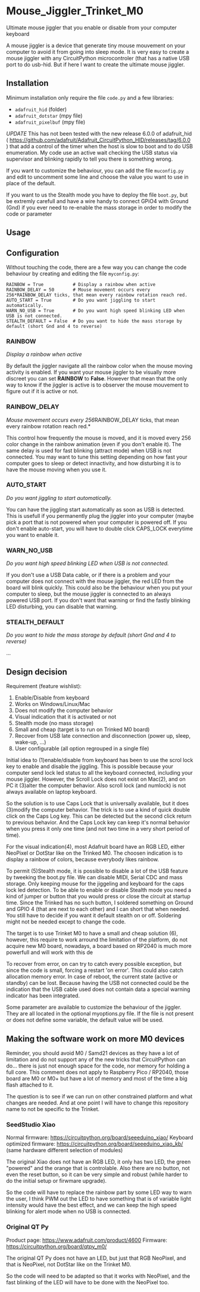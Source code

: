 # Mouse_Jiggler_Trinket_M0
Ultimate mouse jiggler that you enable or disable from your computer keyboard

A mouse jiggler is a device that generate tiny mouse mouvement on your computer to avoid it from going into sleep mode.
It is very easy to create a mouse jiggler with any CircuitPython microcontroler (that has a native USB port to do usb-hid.
But if here I want to create the ultimate mouse jiggler.

## Installation

Minimum installation only require the file `code.py` and a few libraries:
* `adafruit_hid` (folder)
* `adafruit_dotstar` (mpy file)
* `adafruit_pixelbuf` (mpy file)

*UPDATE* This has not been tested with the new release 6.0.0 of adafruit_hid ( https://github.com/adafruit/Adafruit_CircuitPython_HID/releases/tag/6.0.0 ) that add a control of the timer when the host is slow to boot and to do USB enumeration. My code use an active wait checking the USB status via supervisor and blinking rapidly to tell you there is something wrong.

If you want to customize the behaviour, you can add the file  `muconfig.py` and edit to uncomment some line and choose the value you want to use in place of the default.

If you want to us the Stealth mode you have to deploy the file `boot.py`, but be extremly carefull and have a wire handy to connect GPiO4 with Ground (Gnd) if you ever need to re-enable the mass storage in order to modify the code or parameter

## Usage



## Configuration

Without touching the code, there are a few way you can change the code behaviour by creating and editing the file `myconfig.py`:
```
RAINBOW = True           # Display a rainbow when active
RAINBOW_DELAY = 50       # Mouse movement occurs every 256*RAINBOW_DELAY ticks, that mean every rainbow rotation reach red.
AUTO_START = True        # Do you want jiggling to start automatically.
WARN_NO_USB = True       # Do you want high speed blinking LED when USB is not connected.
STEALTH_DEFAULT = False  # Do you want to hide the mass storage by default (short Gnd and 4 to reverse)
```
### RAINBOW

*Display a rainbow when active*

By default the jiggler navigate all the rainbow color when the mouse moving activity is enabled. If you want your mouse jiggler to be visually more discreet you can set **RAINBOW** to **False**. However that mean that the only way to know if the jiggler is active is to observer the mouse mouvement to figure out if it is active or not.

### RAINBOW_DELAY

*Mouse movement occurs every 256*RAINBOW_DELAY ticks, that mean every rainbow rotation reach red.*

This control how frequently the mouse is moved, and it is moved every 256 color change in the rainbow animation (even if you don't enable it).
The same delay is used for fast blinking (attract mode) when USB is not connected.
You may want to tune this setting depending on how fast your computer goes to sleep or detect innactivity, and how disturbing it is to have the mouse moving when you use it.

### AUTO_START

*Do you want jiggling to start automatically.*

You can have the jiggling start automatically as soon as USB is detected. This is usefull if you permanently plug the jiggler into your computer (maybe pick a port that is not powered when your computer is powered off.
If you don't enable auto-start, you will have to double click CAPS_LOCK everytime you want to enable it.

### WARN_NO_USB

*Do you want high speed blinking LED when USB is not connected.*

If you don't use a USB Data cable, or if there is a problem and your computer does not connect with the mouse jiggler, the red LED from the board will blink quickly. This could also be the behaviour when you put your computer to sleep, but the mouse jiggler is connected to an always powered USB port.
If you don't want that warning or find the fastly blinking LED disturbing, you can disable that warning.

### STEALTH_DEFAULT

*Do you want to hide the mass storage by default (short Gnd and 4 to reverse)*

...

## Design decision

Requirement (feature wishlist):
1) Enable/Disable from keyboard
2) Works on Windows/Linux/Mac
3) Does not modify the computer behavior
4) Visual indication that it is activated or not
5) Stealth mode (no mass storage)
6) Small and cheap (target is to run on Trinked M0 board)
7) Recover from USB late connection and disconnection (power up, sleep, wake-up, ...)
8) User configurable (all option regrouped in a single file)

Initial idea to (1)enable/disable from keyboard has been to use the scrol lock key to enable and disable the jiggling.
This is possible because your computer send lock led status to all the keyboard connected, including your mouse jiggler.
However, the Scroll Lock does not exist on Mac(2), and on PC it (3)alter the computer behavior.
Also scroll lock (and numlock) is not always available on laptop keyboard.

So the solution is to use Caps Lock that is universally available, but it does (3)modify the computer behavior.
The trick is to use a kind of quick double click on the Caps Log key. This can be detected but the second click return to previous behavior.
And the Caps Lock key can keep it's normal behavior when you press it only one time (and not two time in a very short period of time).

For the visual indication(4), most Adafruit board have an RGB LED, either NeoPixel or DotStar like on the Trinked M0.
The choosen indication is to display a rainbow of colors, because everybody likes rainbow.

To permit (5)Stealth mode, it is possible to disable a lot of the USB feature by tweeking the boot.py file.
We can disable MIDI, Serial CDC and mass storage. Only keeping mouse for the jiggeling and keyboard for the caps lock led detection.
To be able to enable or disable Stealth mode you need a kind of jumper or button that you would press or close the circuit at startup time.
Since the Trinked has no such button, I soldered something on Ground and GPIO 4 (that are next to each other) and I can short that when needed.
You still have to decide if you want it default stealth on or off. Soldering might not be needed except to change the code.

The target is to use Trinket M0 to have a small and cheap solution (6), however, this require to work arround the limitation of the platform, do not acquire new M0 board, nowadays, a board based on RP2040 is much more powerfull and will work with this de

To recover from error, on can try to catch every possible exception, but since the code is small, forcing a restart 'on error'. This could also catch allocation memory error. In case of reboot, the current state (active or standby) can be lost. Because having the USB not connected could be the indication that the USB cable used does not contain data  a special warning indicator has been integrated.

Some parameter are available to customize the behaviour of the jiggler. They are all located in the optional myoptions.py file. If the file is not present or does not define some variable, the default value will be used.

## Making the software work on more M0 devices

Reminder, you should avoid M0 / Samd21 devices as they have a lot of limitation and do not support any of the new tricks that CircuitPython can do... there is just not enough space for the code, nor memory for holding a full core. This comment does not apply to Raspberry Pico / RP2040, those board are M0 or M0+ but have a lot of memory and most of the time a big flash attached to it.

The question is to see if we can run on other constrained platform and what changes are needed. And at one point I will have to change this repository name to not be specific to the Trinket.

### SeedStudio Xiao 

Normal firmware: https://circuitpython.org/board/seeeduino_xiao/
Keyboard optimized firmware: https://circuitpython.org/board/seeeduino_xiao_kb/ (same hardware different selection of modules)

The original Xiao does not have an RGB LED, it only has two LED, the green "powered" and the orange that is controlable.
Also there are no button, not even the reset button, so it can be very simple and robust (while harder to do the initial setup or firwmare upgrade).

So the code will have to replace the rainbow part by some LED way to warn the user, I think PWM out the LED to have something that is of variable light intensity would have the best effect, and we can keep the high speed blinking for alert mode when no USB is connected.

### Original QT Py

Product page: https://www.adafruit.com/product/4600
Firmware: https://circuitpython.org/board/qtpy_m0/

The original QT Py does not have an LED, but just that RGB NeoPixel, and that is NeoPixel, not DotStar like on the Trinket M0.

So the code will need to be adapted so that it works with NeoPixel, and the fast blinking of the LED will have to be done with the NeoPixel too.
